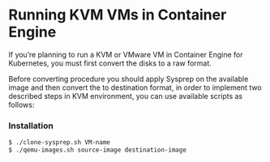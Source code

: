 # Running KVM VMs in Container Engine

If you’re planning to run a KVM or VMware VM in Container Engine for Kubernetes, you must first convert the disks to a raw format. 

Before converting procedure you should apply Sysprep on the available image and then convert the to destination format, in order to implement two described steps in KVM environment, you can use available scripts as follows:


### Installation


```sh
$ ./clone-sysprep.sh VM-name
$ ./qemu-images.sh source-image destination-image
```


